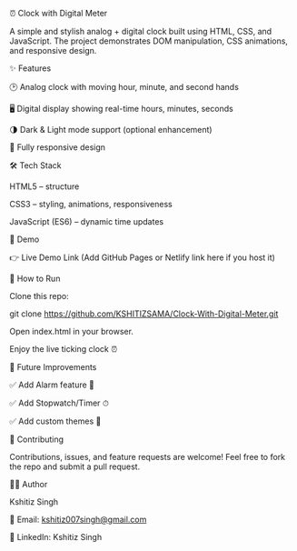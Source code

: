 
⏰ Clock with Digital Meter

A simple and stylish analog + digital clock built using HTML, CSS, and JavaScript.
The project demonstrates DOM manipulation, CSS animations, and responsive design.

✨ Features

🕑 Analog clock with moving hour, minute, and second hands

🖥 Digital display showing real-time hours, minutes, seconds

🌗 Dark & Light mode support (optional enhancement)

📱 Fully responsive design

🛠 Tech Stack

HTML5 – structure

CSS3 – styling, animations, responsiveness

JavaScript (ES6) – dynamic time updates


🚀 Demo

👉 Live Demo Link
 (Add GitHub Pages or Netlify link here if you host it)

📂 How to Run

Clone this repo:

git clone https://github.com/KSHITIZSAMA/Clock-With-Digital-Meter.git


Open index.html in your browser.

Enjoy the live ticking clock ⏰

📌 Future Improvements

✅ Add Alarm feature 🔔

✅ Add Stopwatch/Timer ⏱

✅ Add custom themes 🎨

🤝 Contributing

Contributions, issues, and feature requests are welcome!
Feel free to fork the repo and submit a pull request.

🧑‍💻 Author

Kshitiz Singh

📧 Email: kshitiz007singh@gmail.com

💼 LinkedIn: Kshitiz Singh
